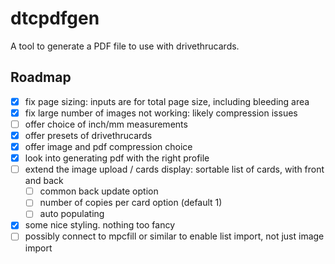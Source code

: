 # dtcpdfgen
A tool to generate a PDF file to use with drivethrucards.



## Roadmap

- [x] fix page sizing: inputs are for total page size, including bleeding area
- [x] fix large number of images not working: likely compression issues
- [ ] offer choice of inch/mm measurements
- [x] offer presets of drivethrucards
- [x] offer image and pdf compression choice
- [x] look into generating pdf with the right profile
- [ ] extend the image upload / cards display: sortable list of cards, with front and back
  - [ ] common back update option
  - [ ] number of copies per card option (default 1)
  - [ ] auto populating
- [x] some nice styling. nothing too fancy
- [ ] possibly connect to mpcfill or similar to enable list import, not just image import

